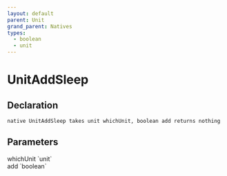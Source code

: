 ```yaml
---
layout: default
parent: Unit
grand_parent: Natives
types:
  - boolean
  - unit
---
```


# UnitAddSleep

## Declaration

```
native UnitAddSleep takes unit whichUnit, boolean add returns nothing
```

## Parameters
<dl>
  <dt>whichUnit `unit`</dt>
  <dd></dd>

  <dt>add `boolean`</dt>
  <dd></dd>
</dl>